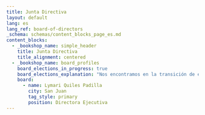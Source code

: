 ```yaml
---
title: Junta Directiva
layout: default
lang: es
lang_ref: board-of-directors
_schema: schemas/content_blocks_page_es.md
content_blocks:
  - _bookshop_name: simple_header
    title: Junta Directiva
    title_alignment: centered
  - _bookshop_name: board_profiles
    board_elections_in_progress: true
    board_elections_explanation: "Nos encontramos en la transición de elegir una nueva Junta Directiva. Por favor, regresen pronto a nuestra página para que conozcan a los miembros de la nueva Junta. ¡Muchas gracias!"
    board:
      - name: Lymari Quiles Padilla
        city: San Juan
        tag_style: primary
        position: Directora Ejecutiva
---
```

